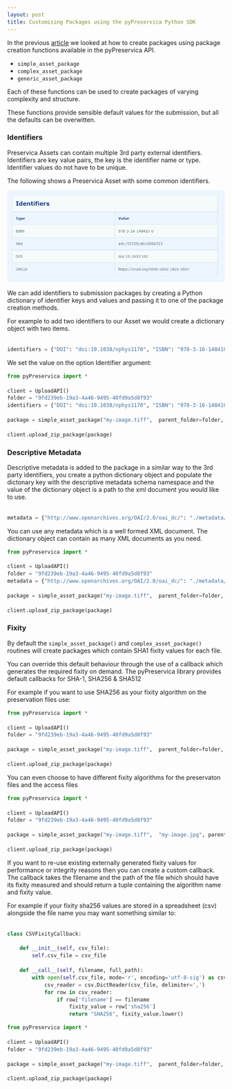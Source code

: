 ```yaml
---
layout: post
title: Customising Packages using the pyPreservica Python SDK
---
```


In the previous [article](https://carj.github.io/2023/01/21/creating-packages/) we looked at how to create packages using package creation functions available in the  pyPreservica API.

* `simple_asset_package`
* `complex_asset_package`
* `generic_asset_package`

Each of these functions can be used to create packages of varying complexity and structure.

These functions provide sensible default values for the submission, but all the defaults can be overwitten.

### Identifiers

Preservica Assets can contain multiple 3rd party external identifiers. Identifiers are key value pairs, the key is the identifier name or type.
Identifier values do not have to be unique.

The following shows a Preservica Asset with some common identifiers.

![indentifiers](/public/images/identifiers.png)

We can add identifiers to submission packages by creating a Python dictionary of identifier keys and values and passing it to one of the package creation methods.

For example to add two identifiers to our Asset we would create a dictionary object with two items.

```python

identifiers = {"DOI": "doi:10.1038/nphys1170", "ISBN": "978-3-16-148410-0"}

```

We set the value on the option Identifier argument:


```python
from pyPreservica import *

client = UploadAPI()
folder = "9fd239eb-19a3-4a46-9495-40fd9a5d8f93"
identifiers = {"DOI": "doi:10.1038/nphys1170", "ISBN": "978-3-16-148410-0"}

package = simple_asset_package("my-image.tiff",  parent_folder=folder, Identifiers=identifiers)

client.upload_zip_package(package)
```

### Descriptive Metadata

Descriptive metadata is added to the package in a similar way to the 3rd party identifiers, you create a python dictionary object and populate the dictonary key 
with the descriptive metadata schema namespace and the value of the dictionary object is a path to the xml document you would like to use.

```python

metadata = {"http://www.openarchives.org/OAI/2.0/oai_dc/": "./metadata/dc.xml"}

```

You can use any metadata which is a well formed XML document. The dictionary object can contain as many XML documents as you need.


```python
from pyPreservica import *

client = UploadAPI()
folder = "9fd239eb-19a3-4a46-9495-40fd9a5d8f93"
metadata = {"http://www.openarchives.org/OAI/2.0/oai_dc/": "./metadata/dc.xml"}

package = simple_asset_package("my-image.tiff",  parent_folder=folder, Asset_Metadata=metadata)

client.upload_zip_package(package)
```

### Fixity

By default the `simple_asset_package()` and `complex_asset_package()` routines will create packages which contain SHA1 fixity values for each file.

You can override this default behaviour through the use of a callback which generates the required fixity on demand. The pyPreservica library provides default callbacks for SHA-1, SHA256 & SHA512

For example if you want to use SHA256 as your fixity algorithm on the preservation files use:

```python
from pyPreservica import *

client = UploadAPI()
folder = "9fd239eb-19a3-4a46-9495-40fd9a5d8f93"

package = simple_asset_package("my-image.tiff",  parent_folder=folder, Preservation_files_fixity_callback=Sha256FixityCallBack())

client.upload_zip_package(package)
```

You can even choose to have different fixity algorithms for the preservaton files and the access files

```python
from pyPreservica import *

client = UploadAPI()
folder = "9fd239eb-19a3-4a46-9495-40fd9a5d8f93"

package = simple_asset_package("my-image.tiff",  "my-image.jpg", parent_folder=folder, Preservation_files_fixity_callback=Sha512FixityCallBack(),  Access_files_fixity_callback=Sha256FixityCallBack())

client.upload_zip_package(package)
```

If you want to re-use existing externally generated fixity values for performance or integrity reasons then you can create a custom callback. The callback takes the filename and the path of the file which should have its fixity measured and should return a tuple containing the algorithm name and fixity value.

For example if your fixity sha256 values are stored in a spreadsheet (csv) alongside the file name you may want something similar to:


```python

class CSVFixityCallback:

    def __init__(self, csv_file):
        self.csv_file = csv_file

    def __call__(self, filename, full_path):
        with open(self.csv_file, mode='r', encoding='utf-8-sig') as csv_file:
            csv_reader = csv.DictReader(csv_file, delimiter=',')
            for row in csv_reader:
                if row['filename'] == filename
                    fixity_value = row['sha256']
                    return "SHA256", fixity_value.lower()

```

```python
from pyPreservica import *

client = UploadAPI()
folder = "9fd239eb-19a3-4a46-9495-40fd9a5d8f93"

package = simple_asset_package("my-image.tiff",  parent_folder=folder, Preservation_files_fixity_callback=CSVFixityCallback("./fixity.csv"))

client.upload_zip_package(package)
```
